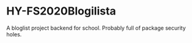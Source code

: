 # HY-FS2020Blogilista
A bloglist project backend for school. Probably full of package security holes.
